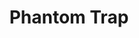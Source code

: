 ---
title: "Phantom Trap"

spell:
  schools:
    - name:        "Illusion"
      subschools:  ["Glamer"]
      descriptors: []
  classes:
    - name:  "Sorcerer/Wizard"
      abbr:  "Sor/Wiz"
      level: 2
  components:         [V, S, M]
  castingTime:        "1 standard action"
  range:              "Touch"
  target:             "Object touched"
  duration:           "Permanent"
  dismissable:        true
  savingThrow:        "None"
  spellResistance:    "No"
  materialComponents: ["A piece of iron pyrite touched to the object to be trapped while the object is sprinkled with a special dust requiring 50 gp to prepare."]
  description:        |
    This spell makes a lock or other small mechanism seem to be trapped to anyone who can detect traps. You place the spell upon any small mechanism or device, such as a lock, hinge, hasp, cork, cap, or ratchet. Any character able to detect traps, or who uses any spell or device enabling trap detection, is 100% certain a real trap exists. Of course, the effect is illusory and nothing happens if the trap is "sprung"; its primary purpose is to frighten away thieves or make them waste precious time.

    If another phantom trap is active within 50 feet when the spell is cast, the casting fails.
---